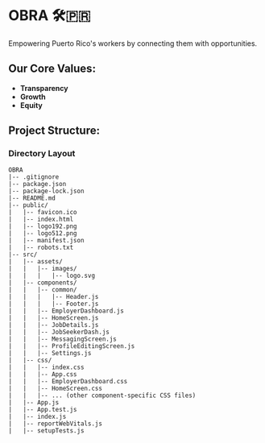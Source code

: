 # OBRA 🛠️🇵🇷

Empowering Puerto Rico's workers by connecting them with opportunities.

## Our Core Values:
- **Transparency**
- **Growth**
- **Equity**

## Project Structure:

### Directory Layout

```plaintext
OBRA
|-- .gitignore
|-- package.json
|-- package-lock.json
|-- README.md
|-- public/
|   |-- favicon.ico
|   |-- index.html
|   |-- logo192.png
|   |-- logo512.png
|   |-- manifest.json
|   |-- robots.txt
|-- src/
|   |-- assets/
|   |   |-- images/
|   |   |   |-- logo.svg
|   |-- components/
|   |   |-- common/
|   |   |   |-- Header.js
|   |   |   |-- Footer.js
|   |   |-- EmployerDashboard.js
|   |   |-- HomeScreen.js
|   |   |-- JobDetails.js
|   |   |-- JobSeekerDash.js
|   |   |-- MessagingScreen.js
|   |   |-- ProfileEditingScreen.js
|   |   |-- Settings.js
|   |-- css/
|   |   |-- index.css
|   |   |-- App.css
|   |   |-- EmployerDashboard.css
|   |   |-- HomeScreen.css
|   |   |-- ... (other component-specific CSS files)
|   |-- App.js
|   |-- App.test.js
|   |-- index.js
|   |-- reportWebVitals.js
|   |-- setupTests.js
